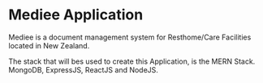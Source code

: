 # Mediee Application

Mediee is a document management system for Resthome/Care Facilities located in New Zealand.

The stack that will bes used to create this Application, is the MERN Stack. MongoDB, ExpressJS, ReactJS and NodeJS.
